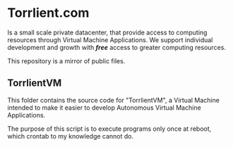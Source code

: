 # Torrlient.com
Is a small scale private datacenter, that provide access to computing resources through Virtual Machine Applications.
We support individual development and growth with ***free*** access to greater computing resources.

This repository is a mirror of public files.

## TorrlientVM
This folder contains the source code for "TorrlientVM", a Virtual Machine intended to make it easier to develop Autonomous Virtual Machine Applications.

The purpose of this script is to execute programs only once at reboot, which crontab to my knowledge cannot do. 

